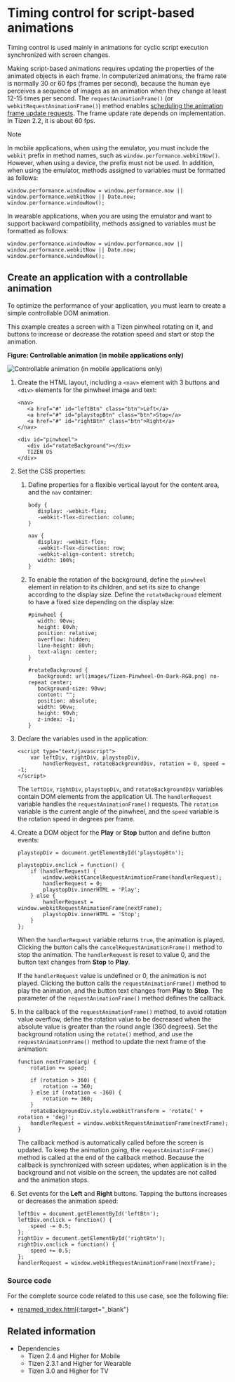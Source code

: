 # Timing control for script-based animations

Timing control is used mainly in animations for cyclic script execution synchronized with screen changes.

Making script-based animations requires updating the properties of the animated objects in each frame. In computerized animations, the frame rate is normally 30 or 60 fps (frames per second), because the human eye perceives a sequence of images as an animation when they change at least 12-15 times per second. The `requestAnimationFrame()` (or `webkitRequestAnimationFrame()`) method enables [scheduling the animation frame update requests](#creating-an-application-with-a-controllable-animation). The frame update rate depends on implementation. In Tizen 2.2, it is about 60 fps.

> [!NOTE]
> In mobile applications, when using the emulator, you must include the  `webkit` prefix in method names, such as `window.performance.webkitNow()`. However, when using a device, the prefix must not be used. In addition, when using the emulator, methods assigned to variables must be formatted as follows:

```
window.performance.windowNow = window.performance.now || window.performance.webkitNow || Date.now;
window.performance.windowNow();
```

In wearable applications, when you are using the emulator and want to support backward compatibility, methods assigned to variables must be formatted as follows:

```
window.performance.windowNow = window.performance.now || window.performance.webkitNow || Date.now;
window.performance.windowNow();
```

## Create an application with a controllable animation

To optimize the performance of your application, you must learn to create a simple controllable DOM animation.

This example creates a screen with a Tizen pinwheel rotating on it, and buttons to increase or decrease the rotation speed and start or stop the animation.

**Figure: Controllable animation (in mobile applications only)**

![Controllable animation (in mobile applications only)](./media/timing.png)

1. Create the HTML layout, including a `<nav>` element with 3 buttons and `<div>` elements for the pinwheel image and text:

   ```
   <nav>
      <a href="#" id="leftBtn" class="btn">Left</a>
      <a href="#" id="playstopBtn" class="btn">Stop</a>
      <a href="#" id="rightBtn" class="btn">Right</a>
   </nav>

   <div id="pinwheel">
      <div id="rotateBackground"></div>
      TIZEN OS
   </div>
   ```

2. Set the CSS properties:			

   1. Define properties for a flexible vertical layout for the content area, and the `nav` container:

      ```
      body {
         display: -webkit-flex;
         -webkit-flex-direction: column;
      }

      nav {
         display: -webkit-flex;
         -webkit-flex-direction: row;
         -webkit-align-content: stretch;
         width: 100%;
      }
      ```

   2. To enable the rotation of the background, define the `pinwheel` element in relation to its children, and set its size to change according to the display size. Define the `rotateBackground` element to have a fixed size depending on the display size:

      ```
      #pinwheel {
         width: 90vw;
         height: 80vh;
         position: relative;
         overflow: hidden;
         line-height: 80vh;
         text-align: center;
      }

      #rotateBackground {
         background: url(images/Tizen-Pinwheel-On-Dark-RGB.png) no-repeat center;
         background-size: 90vw;
         content: "";
         position: absolute;
         width: 90vw;
         height: 90vh;
         z-index: -1;
      }
      ```

3. Declare the variables used in the application:

   ```
   <script type="text/javascript">
       var leftDiv, rightDiv, playstopDiv,
           handlerRequest, rotateBackgroundDiv, rotation = 0, speed = -1;
   </script>
   ```

   The `leftDiv`, `rightDiv`, `playstopDiv`, and `rotateBackgroundDiv` variables contain DOM elements from the application UI. The `handlerRequest` variable handles the `requestAnimationFrame()` requests. The `rotation` variable is the current angle of the pinwheel, and the `speed` variable is the rotation speed in degrees per frame.

4. Create a DOM object for the **Play** or **Stop** button and define button events:

   ```
   playstopDiv = document.getElementById('playstopBtn');

   playstopDiv.onclick = function() {
       if (handlerRequest) {
           window.webkitCancelRequestAnimationFrame(handlerRequest);
           handlerRequest = 0;
           playstopDiv.innerHTML = 'Play';
       } else {
           handlerRequest = window.webkitRequestAnimationFrame(nextFrame);
           playstopDiv.innerHTML = 'Stop';
       }
   };
   ```

   When the `handlerRequest` variable returns `true`, the animation is played. Clicking the button calls the `cancelRequestAnimationFrame()` method to stop the animation. The `handlerRequest` is reset to value 0, and the button text changes from **Stop** to **Play**.

   If the `handlerRequest` value is undefined or 0, the animation is not played. Clicking the button calls the `requestAnimationFrame()` method to play the animation, and the button text changes from **Play** to **Stop**. The parameter of the `requestAnimationFrame()` method defines the callback.

5. In the callback of the `requestAnimationFrame()` method, to avoid rotation value overflow, define the rotation value to be decreased when the absolute value is greater than the round angle (360 degrees). Set the background rotation using the `rotate()` method, and use the `requestAnimationFrame()` method to update the next frame of the animation:

   ```
   function nextFrame(arg) {
       rotation += speed;

       if (rotation > 360) {
           rotation -= 360;
       } else if (rotation < -360) {
           rotation += 360;
       }
       rotateBackgroundDiv.style.webkitTransform = 'rotate(' + rotation + 'deg)';
       handlerRequest = window.webkitRequestAnimationFrame(nextFrame);
   }
   ```

   The callback method is automatically called before the screen is updated. To keep the animation going, the `requestAnimationFrame()` method is called at the end of the callback method. Because the callback is synchronized with screen updates, when application is in the background and not visible on the screen, the updates are not called and the animation stops.

6. Set events for the **Left** and **Right** buttons. Tapping the buttons increases or decreases the animation speed:

   ```
   leftDiv = document.getElementById('leftBtn');
   leftDiv.onclick = function() {
       speed -= 0.5;
   };
   rightDiv = document.getElementById('rightBtn');
   rightDiv.onclick = function() {
       speed += 0.5;
   };
   handlerRequest = window.webkitRequestAnimationFrame(nextFrame);
   ```

### Source code

For the complete source code related to this use case, see the following file:

- [renamed_index.html](http://download.tizen.org/misc/examples/w3c_html5/performance_and_optimization/timing_control_for_script_based_animations/animation_timing_warm_up){:target="_blank"}

## Related information
* Dependencies
  - Tizen 2.4 and Higher for Mobile
  - Tizen 2.3.1 and Higher for Wearable
  - Tizen 3.0 and Higher for TV
